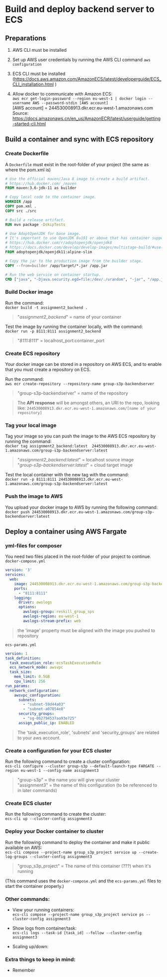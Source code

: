 # Build and deploy backend server to ECS

## Preparations

1. AWS CLI must be installed


2. Set up AWS user credentials by running the AWS CLI command
   `aws configuration`


3. ECS CLI must be installed (https://docs.aws.amazon.com/AmazonECS/latest/developerguide/ECS_CLI_installation.html )


4. Allow docker to communicate with Amazon ECS:  
`aws ecr get-login-password --region eu-west-1 | docker login --username AWS --password-stdin [AWS account]`  
   [AWS account] = 244530008913.dkr.ecr.eu-west-1.amazonaws.com  
  Source: https://docs.amazonaws.cn/en_us/AmazonECR/latest/userguide/getting-started-cli.html
   
## Build a container and sync with ECS repository

### Create Dockerfile

A `Dockerfile` must exist in the root-folder of your project 
   (the same as where the pom.xml is)
   
```dockerfile
# Use the official maven/Java 8 image to create a build artifact.
# https://hub.docker.com/_/maven
FROM maven:3.6-jdk-11 as builder

# Copy local code to the container image.
WORKDIR /app
COPY pom.xml .
COPY src ./src

# Build a release artifact.
RUN mvn package -DskipTests

# Use AdoptOpenJDK for base image.
# It's important to use OpenJDK 8u191 or above that has container support enabled.
# https://hub.docker.com/r/adoptopenjdk/openjdk8
# https://docs.docker.com/develop/develop-images/multistage-build/#use-multi-stage-builds
FROM adoptopenjdk/openjdk11:alpine-slim

# Copy the jar to the production image from the builder stage.
COPY --from=builder /app/target/*.jar /app.jar

# Run the web service on container startup.
CMD ["java", "-Djava.security.egd=file:/dev/./urandom", "-jar", "/app.jar"]
```

### Build Docker image
Run the command:  
`docker build -t assignment2_backend .`  
>"*assignment2_backend*" = name of your container

Test the image by running the container locally, with the command:  
`docker run -p 8111:8111 assignment2_backend`
>"*8111:8111*" = localhost_port:container_port

### Create ECS repository
Your docker image can be stored in a repository on AWS ECS, and to 
enable that you must create a repository on ECS. 

Run the command:  
`aws ecr create-repository --repository-name group-s3p-backendserver`  
> "group-s3p-backendserver" = name of the repository 

>The **API response**  will be amongst others, an URI to the repo, looking like: 
>`244530008913.dkr.ecr.eu-west-1.amazonaws.com/[name of your repository]`

### Tag your local image
Tag your image so you can push the image to the AWS ECS repository
by running the command:  
`docker tag assignment2_backend:latest 
244530008913.dkr.ecr.eu-west-1.amazonaws.com/group-s3p-backendserver:latest`

> "*assignment2_backend:latest*" = localhost source image  
> "*group-s3p-backendserver:latest*" = cloud target image

Test the local container with the new tag with the command:    
`docker run -p 8111:8111 244530008913.dkr.ecr.eu-west-1.amazonaws.com/group-s3p-backendserver:latest`


### Push the image to AWS
You upload your docker image to AWS by running the following command:  
`docker push 244530008913.dkr.ecr.eu-west-1.amazonaws.com/group-s3p-backendserver:latest`


## Deploy a container using AWS Fargate

### yml-files for composer

You need two files placed in the root-folder of your project to continue.  
`docker-compose.yml` 
```yaml
version: '3'
services:
  web:
    image: 244530008913.dkr.ecr.eu-west-1.amazonaws.com/group-s3p-backendserver:latest
    ports:
      - "8111:8111"
    logging:
      driver: awslogs
      options: 
        awslogs-group: reskill_group_sps
        awslogs-region: eu-west-1
        awslogs-stream-prefix: web
```
> the 'image' property must be aligned with the image you pushed to repository

`ecs-params.yml`
```yaml
version: 1
task_definition:
  task_execution_role: ecsTaskExecutionRole
  ecs_network_mode: awsvpc
  task_size:
    mem_limit: 0.5GB
    cpu_limit: 256
run_params:
  network_configuration:
    awsvpc_configuration:
      subnets:
        - "subnet-59d44a03"
        - "subnet-a07854e8"
      security_groups:
        - "sg-062794537aa93e725"
      assign_public_ip: ENABLED
```
> The 'task_execution_role', 'subnets' and 'security_groups' are 
> related to your aws account. 

### Create a configuration for your ECS cluster
Run the following command to create a cluster configuration:   
`ecs-cli configure --cluster group-s3p --default-launch-type FARGATE --region eu-west-1 --config-name assignment3`

> "group-s3p" = the name you will give your cluster  
> "assignment3" = the name of this configuration (to be 
> referenced to in later commands)

### Create ECS cluster
Run the following command to create the cluster:  
`ecs-cli up --cluster-config assignment3`


### Deploy your Docker container to cluster
Run the following command to deploy the container and make it public available on AWS:  
`ecs-cli compose --project-name group_s3p_project service up --create-log-groups --cluster-config assignment3`

> "group_s3p_project" = The name of this container (???) when it's running

(This command uses the `docker-compose.yml` and the `ecs-params.yml` files to start
the container properly.)


### Other commands:
- View your running containers:  
`ecs-cli compose --project-name group_s3p_project service ps --cluster-config assignment3`
  
- Show logs from container/task:  
`ecs-cli logs --task-id [task_id] --follow --cluster-config assignment3`

- Scaling up/down:


### Extra things to keep in mind: 
- Remember 


